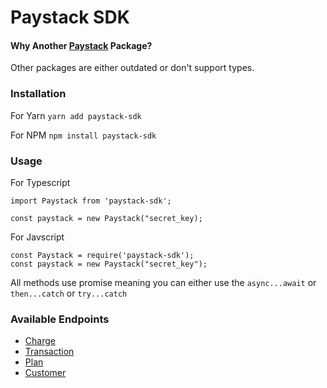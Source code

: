 # Paystack SDK

#### Why Another [Paystack](https://paystack.com) Package?

Other packages are either outdated or don't support types.

### Installation

For Yarn
`yarn add paystack-sdk`

For NPM
`npm install paystack-sdk`

### Usage

For Typescript

```
import Paystack from 'paystack-sdk';

const paystack = new Paystack("secret_key);
```

For Javscript

```
const Paystack = require('paystack-sdk');
const paystack = new Paystack("secret_key");
```

All methods use promise meaning you can either use the `async...await` or `then...catch` or `try...catch`

### Available Endpoints

- [Charge](https://github.com/en1tan/paystack-node/blob/main/src/charge/README.md)
- [Transaction](https://github.com/en1tan/paystack-node/blob/main/src/transaction/README.md)
- [Plan](https://github.com/en1tan/paystack-node/blob/main/src/plan/README.md)
- [Customer](https://github.com/en1tan/paystack-node/blob/main/src/customer/README.md)
